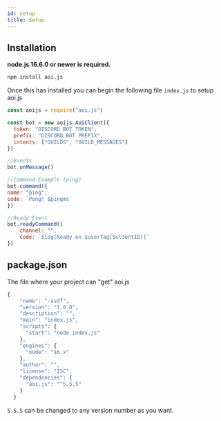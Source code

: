 ```yaml
---
id: setup
title: Setup
---
```


## Installation

**node.js 16.6.0 or newer is required.**

```bash
npm install aoi.js
```

Once this has installed you can begin the following file `index.js` to setup aoi.js

```javascript
const aoijs = require("aoi.js")

const bot = new aoijs.AoiClient({
  token: "DISCORD BOT TOKEN",
  prefix: "DISCORD BOT PREFIX",
  intents: ["GUILDS", "GUILD_MESSAGES"]
})

//Events
bot.onMessage()

//Command Example (ping)
bot.command({
name: "ping",
code: `Pong! $pingms`
})

//Ready Event
bot.readyCommand({
    channel: "",
    code: `$log[Ready on $userTag[$clientID]]`
})
```

## package.json

The file where your project can "get" aoi.js

```javascript
{
    "name": "-asdf",
    "version": "1.0.0",
    "description": "",
    "main": "index.js",
    "scripts": {
      "start": "node index.js"
    },
    "engines": {
      "node": "16.x"
    },
    "author": "",
    "license": "ISC",
    "dependencies": {
      "aoi.js": "^5.5.5"
    }
  }
```

`5.5.5` can be changed to any version number as you want.